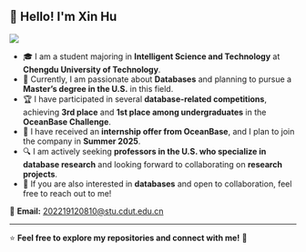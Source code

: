 ## 👋 Hello! I'm Xin Hu

![](https://github.com/halfrost/halfrost/blob/master/icons/header_.png)

- 🎓 I am a student majoring in **Intelligent Science and Technology** at **Chengdu University of Technology**.  
- 💾 Currently, I am passionate about **Databases** and planning to pursue a **Master’s degree in the U.S.** in this field.  
- 🏆 I have participated in several **database-related competitions**, achieving **3rd place** and **1st place among undergraduates** in the **OceanBase Challenge**.  
- 💼 I have received an **internship offer from OceanBase**, and I plan to join the company in **Summer 2025**.  
- 🔍 I am actively seeking **professors in the U.S. who specialize in database research** and looking forward to collaborating on **research projects**.  
- 🤝 If you are also interested in **databases** and open to collaboration, feel free to reach out to me!  

📧 **Email:** [202219120810@stu.cdut.edu.cn](mailto:202219120810@stu.cdut.edu.cn)

---
⭐️ **Feel free to explore my repositories and connect with me!** 🚀
